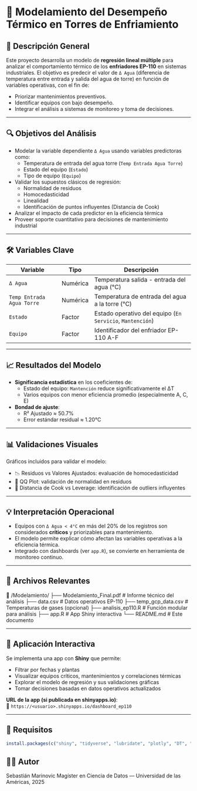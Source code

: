 # 📘 Modelamiento del Desempeño Térmico en Torres de Enfriamiento

## 📌 Descripción General

Este proyecto desarrolla un modelo de **regresión lineal múltiple** para analizar el comportamiento térmico de los **enfriadores EP-110** en sistemas industriales. El objetivo es predecir el valor de `Δ Agua` (diferencia de temperatura entre entrada y salida del agua de torre) en función de variables operativas, con el fin de:

- Priorizar mantenimientos preventivos.
- Identificar equipos con bajo desempeño.
- Integrar el análisis a sistemas de monitoreo y toma de decisiones.

---

## 🔍 Objetivos del Análisis

- Modelar la variable dependiente `Δ Agua` usando variables predictoras como:
  - Temperatura de entrada del agua torre (`Temp Entrada Agua Torre`)
  - Estado del equipo (`Estado`)
  - Tipo de equipo (`Equipo`)
- Validar los supuestos clásicos de regresión:
  - Normalidad de residuos
  - Homocedasticidad
  - Linealidad
  - Identificación de puntos influyentes (Distancia de Cook)
- Analizar el impacto de cada predictor en la eficiencia térmica
- Proveer soporte cuantitativo para decisiones de mantenimiento industrial

---

## 🛠 Variables Clave

| Variable                     | Tipo     | Descripción                                              |
|-----------------------------|----------|----------------------------------------------------------|
| `Δ Agua`                    | Numérica | Temperatura salida - entrada del agua (°C)              |
| `Temp Entrada Agua Torre`   | Numérica | Temperatura de entrada del agua a la torre (°C)         |
| `Estado`                    | Factor   | Estado operativo del equipo (`En Servicio`, `Mantención`)|
| `Equipo`                    | Factor   | Identificador del enfriador EP-110 A-F                  |

---

## 📈 Resultados del Modelo

- **Significancia estadística** en los coeficientes de:
  - Estado del equipo: `Mantención` reduce significativamente el ΔT
  - Varios equipos con menor eficiencia promedio (especialmente A, C, E)
- **Bondad de ajuste**:  
  - R² Ajustado ≈ 50.7%  
  - Error estándar residual ≈ 1.20°C

---

## 📊 Validaciones Visuales

Gráficos incluidos para validar el modelo:

- 📉 Residuos vs Valores Ajustados: evaluación de homocedasticidad
- 📐 QQ Plot: validación de normalidad en residuos
- 🧠 Distancia de Cook vs Leverage: identificación de outliers influyentes

---

## 💡 Interpretación Operacional

- Equipos con `Δ Agua < 4°C` en más del 20% de los registros son considerados **críticos** y priorizables para mantenimiento.
- El modelo permite explicar cómo afectan las variables operativas a la eficiencia térmica.
- Integrado con dashboards (ver `app.R`), se convierte en herramienta de monitoreo continuo.

---

## 📂 Archivos Relevantes
📁 /Modelamiento/
├── Modelamiento_Final.pdf # Informe técnico del análisis
├── data.csv # Datos operativos EP-110
├── temp_gcp_data.csv # Temperaturas de gases (opcional)
├── analisis_ep110.R # Función modular para análisis
├── app.R # App Shiny interactiva
└── README.md # Este documento

---

## 🚀 Aplicación Interactiva

Se implementa una app con **Shiny** que permite:

- Filtrar por fechas y plantas
- Visualizar equipos críticos, mantenimientos y correlaciones térmicas
- Explorar el modelo de regresión y sus validaciones gráficas
- Tomar decisiones basadas en datos operativos actualizados

**URL de la app (si publicada en shinyapps.io)**:  
📎 `https://<usuario>.shinyapps.io/dashboard_ep110`

---

## 🧪 Requisitos

```r
install.packages(c("shiny", "tidyverse", "lubridate", "plotly", "DT", "broom"))
```

## 👨‍🔧 Autor
Sebastián Marinovic
Magíster en Ciencia de Datos — Universidad de las Américas, 2025
